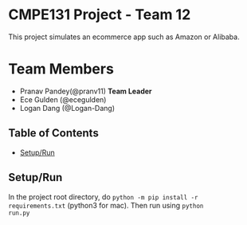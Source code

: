 # CMPE131 Project - Team 12
This project simulates an ecommerce app such as Amazon or Alibaba.
# Team Members
- Pranav Pandey(@pranv11) **Team Leader**
- Ece Gulden (@ecegulden)
- Logan Dang (@Logan-Dang)

## Table of Contents
- [Setup/Run](#setup/run)

## Setup/Run
In the project root directory, do <code>python -m pip install -r requirements.txt</code> (python3 for mac). Then run using <code>python run.py</code>
